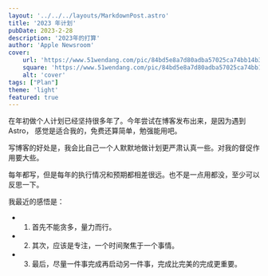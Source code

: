 ```yaml
---
layout: '../../../layouts/MarkdownPost.astro'
title: '2023 年计划'
pubDate: 2023-2-28
description: '2023年的打算'
author: 'Apple Newsroom'
cover:
    url: 'https://www.51wendang.com/pic/84bd5e8a7d80adba57025ca74bb14b3142cb5c50/1-810-jpg_6-1440-0-0-1440.jpg'
    square: 'https://www.51wendang.com/pic/84bd5e8a7d80adba57025ca74bb14b3142cb5c50/1-810-jpg_6-1440-0-0-1440.jpg'
    alt: 'cover'
tags: ["Plan"] 
theme: 'light'
featured: true
---
```


在年初做个人计划已经坚持很多年了。今年尝试在博客发布出来，是因为遇到 Astro， 感觉是适合我的，免费还算简单，勉强能用吧。

写博客的好处是，我会比自己一个人默默地做计划更严肃认真一些。对我的督促作用要大些。

每年都写，但是每年的执行情况和预期都相差很远。也不是一点用都没，至少可以反思一下。

我最近的感悟是：

- 1. 首先不能贪多，量力而行。

- 2. 其次，应该是专注，一个时间聚焦于一个事情。

- 3. 最后，尽量一件事完成再启动另一件事，完成比完美的完成更重要。